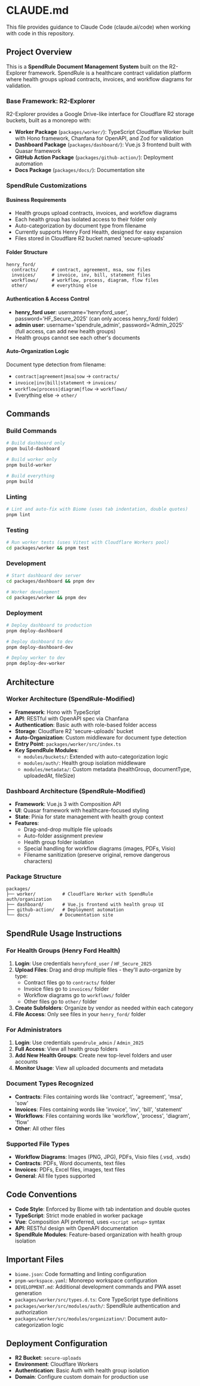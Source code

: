 # CLAUDE.md

This file provides guidance to Claude Code (claude.ai/code) when working with code in this repository.

## Project Overview

This is a **SpendRule Document Management System** built on the R2-Explorer framework. SpendRule is a healthcare contract validation platform where health groups upload contracts, invoices, and workflow diagrams for validation.

### Base Framework: R2-Explorer
R2-Explorer provides a Google Drive-like interface for Cloudflare R2 storage buckets, built as a monorepo with:

- **Worker Package** (`packages/worker/`): TypeScript Cloudflare Worker built with Hono framework, Chanfana for OpenAPI, and Zod for validation
- **Dashboard Package** (`packages/dashboard/`): Vue.js 3 frontend built with Quasar framework
- **GitHub Action Package** (`packages/github-action/`): Deployment automation
- **Docs Package** (`packages/docs/`): Documentation site

### SpendRule Customizations

#### Business Requirements
- Health groups upload contracts, invoices, and workflow diagrams
- Each health group has isolated access to their folder only
- Auto-categorization by document type from filename
- Currently supports Henry Ford Health, designed for easy expansion
- Files stored in Cloudflare R2 bucket named 'secure-uploads'

#### Folder Structure
```
henry_ford/
  contracts/     # contract, agreement, msa, sow files
  invoices/      # invoice, inv, bill, statement files  
  workflows/     # workflow, process, diagram, flow files
  other/         # everything else
```

#### Authentication & Access Control
- **henry_ford user**: username='henryford_user', password='HF_Secure_2025' (can only access henry_ford/ folder)
- **admin user**: username='spendrule_admin', password='Admin_2025' (full access, can add new health groups)
- Health groups cannot see each other's documents

#### Auto-Organization Logic
Document type detection from filename:
- `contract|agreement|msa|sow` → `contracts/`
- `invoice|inv|bill|statement` → `invoices/`
- `workflow|process|diagram|flow` → `workflows/`
- Everything else → `other/`

## Commands

### Build Commands
```bash
# Build dashboard only
pnpm build-dashboard

# Build worker only  
pnpm build-worker

# Build everything
pnpm build
```

### Linting
```bash
# Lint and auto-fix with Biome (uses tab indentation, double quotes)
pnpm lint
```

### Testing
```bash
# Run worker tests (uses Vitest with Cloudflare Workers pool)
cd packages/worker && pnpm test
```

### Development
```bash
# Start dashboard dev server
cd packages/dashboard && pnpm dev

# Worker development
cd packages/worker && pnpm dev
```

### Deployment
```bash
# Deploy dashboard to production
pnpm deploy-dashboard

# Deploy dashboard to dev
pnpm deploy-dashboard-dev

# Deploy worker to dev
pnpm deploy-dev-worker
```

## Architecture

### Worker Architecture (SpendRule-Modified)
- **Framework**: Hono with TypeScript
- **API**: RESTful with OpenAPI spec via Chanfana
- **Authentication**: Basic auth with role-based folder access
- **Storage**: Cloudflare R2 'secure-uploads' bucket
- **Auto-Organization**: Custom middleware for document type detection
- **Entry Point**: `packages/worker/src/index.ts`
- **Key SpendRule Modules**:
  - `modules/buckets/`: Extended with auto-categorization logic
  - `modules/auth/`: Health group isolation middleware
  - `modules/metadata/`: Custom metadata (healthGroup, documentType, uploadedAt, fileSize)

### Dashboard Architecture (SpendRule-Modified)
- **Framework**: Vue.js 3 with Composition API
- **UI**: Quasar framework with healthcare-focused styling
- **State**: Pinia for state management with health group context
- **Features**: 
  - Drag-and-drop multiple file uploads
  - Auto-folder assignment preview
  - Health group folder isolation
  - Special handling for workflow diagrams (images, PDFs, Visio)
  - Filename sanitization (preserve original, remove dangerous characters)

### Package Structure
```
packages/
├── worker/          # Cloudflare Worker with SpendRule auth/organization
├── dashboard/       # Vue.js frontend with health group UI
├── github-action/   # Deployment automation
└── docs/           # Documentation site
```

## SpendRule Usage Instructions

### For Health Groups (Henry Ford Health)
1. **Login**: Use credentials `henryford_user` / `HF_Secure_2025`
2. **Upload Files**: Drag and drop multiple files - they'll auto-organize by type:
   - Contract files go to `contracts/` folder
   - Invoice files go to `invoices/` folder  
   - Workflow diagrams go to `workflows/` folder
   - Other files go to `other/` folder
3. **Create Subfolders**: Organize by vendor as needed within each category
4. **File Access**: Only see files in your `henry_ford/` folder

### For Administrators
1. **Login**: Use credentials `spendrule_admin` / `Admin_2025`
2. **Full Access**: View all health group folders
3. **Add New Health Groups**: Create new top-level folders and user accounts
4. **Monitor Usage**: View all uploaded documents and metadata

### Document Types Recognized
- **Contracts**: Files containing words like 'contract', 'agreement', 'msa', 'sow'
- **Invoices**: Files containing words like 'invoice', 'inv', 'bill', 'statement'
- **Workflows**: Files containing words like 'workflow', 'process', 'diagram', 'flow'
- **Other**: All other files

### Supported File Types
- **Workflow Diagrams**: Images (PNG, JPG), PDFs, Visio files (.vsd, .vsdx)
- **Contracts**: PDFs, Word documents, text files
- **Invoices**: PDFs, Excel files, images, text files
- **General**: All file types supported

## Code Conventions

- **Code Style**: Enforced by Biome with tab indentation and double quotes
- **TypeScript**: Strict mode enabled in worker package
- **Vue**: Composition API preferred, uses `<script setup>` syntax
- **API**: RESTful design with OpenAPI documentation
- **SpendRule Modules**: Feature-based organization with health group isolation

## Important Files

- `biome.json`: Code formatting and linting configuration
- `pnpm-workspace.yaml`: Monorepo workspace configuration  
- `DEVELOPMENT.md`: Additional development commands and PWA asset generation
- `packages/worker/src/types.d.ts`: Core TypeScript type definitions
- `packages/worker/src/modules/auth/`: SpendRule authentication and authorization
- `packages/worker/src/modules/organization/`: Document auto-categorization logic

## Deployment Configuration

- **R2 Bucket**: `secure-uploads`
- **Environment**: Cloudflare Workers
- **Authentication**: Basic Auth with health group isolation
- **Domain**: Configure custom domain for production use